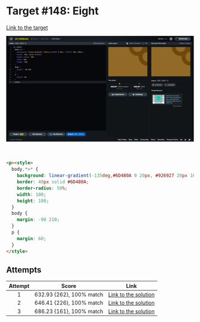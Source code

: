 # Target #148: Eight

[Link to the target](https://cssbattle.dev/play/148)

![img](src/images/148_eight.png)

<br>

```html
<p><style>
  body,*>* {
    background: linear-gradient(-135deg,#6D480A 0 20px, #926927 20px 100px);
    border: 40px solid #6D480A;
    border-radius: 50%;
    width: 100;
    height: 100;
  }
  body {
    margin: -90 210;
  }
  p {
    margin: 60;
  }
</style>
```


## Attempts
| Attempt | Score | Link |
|:-:|:-:|:-:|
| 1 | 632.93 {262}, 100% match | [Link to the solution](/024-offset/src/html/148_eight_attempt-01.html) |
| 2 | 646.41 {226}, 100% match | [Link to the solution](/024-offset/src/html/148_eight_attempt-02.html) |
| 3 | 686.23 {161}, 100% match | [Link to the solution](/024-offset/src/html/148_eight_attempt-03.html) |